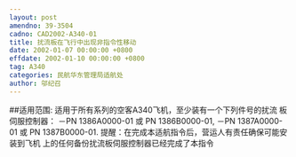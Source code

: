 ```yaml
---
layout: post
amendno: 39-3504
cadno: CAD2002-A340-01
title: 扰流板在飞行中出现非指令性移动
date: 2002-01-07 00:00:00 +0800
effdate: 2002-01-10 00:00:00 +0800
tag: A340
categories: 民航华东管理局适航处
author: 邬纪召
---
```


##适用范围:
适用于所有系列的空客A340飞机，至少装有一个下列件号的扰流
板伺服控制器：     －PN 1386A0000-01 或 PN 1386B0000-01,     －PN 1387A0000-01 或 PN 1387B0000-01.     提醒：在完成本适航指令后，营运人有责任确保可能安装到飞机
上的任何备份扰流板伺服控制器已经完成了本指令

